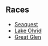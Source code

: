 ## Races

- [Seaquest](Seaquest.md)
- [Lake Ohrid](Lake%20Ohrid.md) 
- [Great Glen](Great%20Glen.md)
